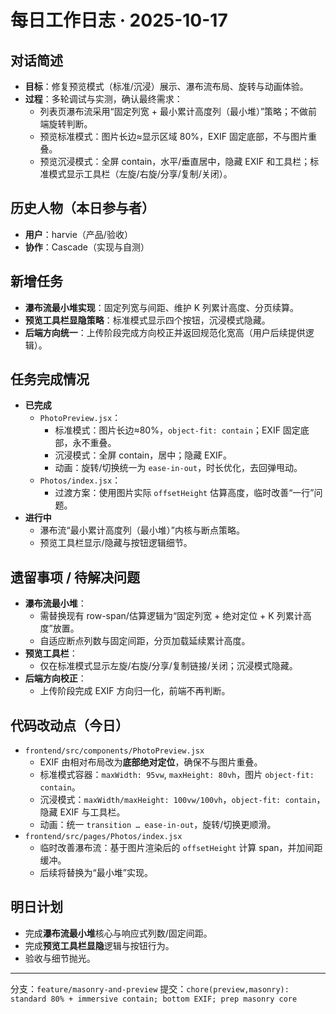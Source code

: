 # 每日工作日志 · 2025-10-17

## 对话简述
- **目标**：修复预览模式（标准/沉浸）展示、瀑布流布局、旋转与动画体验。
- **过程**：多轮调试与实测，确认最终需求：
  - 列表页瀑布流采用“固定列宽 + 最小累计高度列（最小堆）”策略；不做前端旋转判断。
  - 预览标准模式：图片长边≈显示区域 80%，EXIF 固定底部，不与图片重叠。
  - 预览沉浸模式：全屏 contain，水平/垂直居中，隐藏 EXIF 和工具栏；标准模式显示工具栏（左旋/右旋/分享/复制/关闭）。

## 历史人物（本日参与者）
- **用户**：harvie（产品/验收）
- **协作**：Cascade（实现与自测）

## 新增任务
- **瀑布流最小堆实现**：固定列宽与间距、维护 K 列累计高度、分页续算。
- **预览工具栏显隐策略**：标准模式显示四个按钮，沉浸模式隐藏。
- **后端方向统一**：上传阶段完成方向校正并返回规范化宽高（用户后续提供逻辑）。

## 任务完成情况
- **已完成**
  - `PhotoPreview.jsx`：
    - 标准模式：图片长边≈80%，`object-fit: contain`；EXIF 固定底部，永不重叠。
    - 沉浸模式：全屏 contain，居中；隐藏 EXIF。
    - 动画：旋转/切换统一为 `ease-in-out`，时长优化，去回弹甩动。
  - `Photos/index.jsx`：
    - 过渡方案：使用图片实际 `offsetHeight` 估算高度，临时改善“一行”问题。
- **进行中**
  - 瀑布流“最小累计高度列（最小堆）”内核与断点策略。
  - 预览工具栏显示/隐藏与按钮逻辑细节。

## 遗留事项 / 待解决问题
- **瀑布流最小堆**：
  - 需替换现有 row-span/估算逻辑为“固定列宽 + 绝对定位 + K 列累计高度”放置。
  - 自适应断点列数与固定间距，分页加载延续累计高度。
- **预览工具栏**：
  - 仅在标准模式显示左旋/右旋/分享/复制链接/关闭；沉浸模式隐藏。
- **后端方向校正**：
  - 上传阶段完成 EXIF 方向归一化，前端不再判断。

## 代码改动点（今日）
- `frontend/src/components/PhotoPreview.jsx`
  - EXIF 由相对布局改为**底部绝对定位**，确保不与图片重叠。
  - 标准模式容器：`maxWidth: 95vw`, `maxHeight: 80vh`，图片 `object-fit: contain`。
  - 沉浸模式：`maxWidth/maxHeight: 100vw/100vh`，`object-fit: contain`，隐藏 EXIF 与工具栏。
  - 动画：统一 `transition … ease-in-out`，旋转/切换更顺滑。
- `frontend/src/pages/Photos/index.jsx`
  - 临时改善瀑布流：基于图片渲染后的 `offsetHeight` 计算 span，并加间距缓冲。
  - 后续将替换为“最小堆”实现。

## 明日计划
- 完成**瀑布流最小堆**核心与响应式列数/固定间距。
- 完成**预览工具栏显隐**逻辑与按钮行为。
- 验收与细节抛光。

---
分支：`feature/masonry-and-preview`
提交：`chore(preview,masonry): standard 80% + immersive contain; bottom EXIF; prep masonry core`
